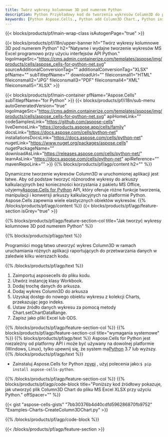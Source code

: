 ```yaml
---
title: Twórz wykresy kolumnowe 3D pod numerem Python
description: Python Przykładowy kod do tworzenia wykresów Column3D do programu Excel przy użyciu biblioteki Python. Użyj tego kodu, aby utworzyć wykres Column3D do programu MS Excel w aplikacji opartej na Python.
keywords: [Python Aspose.Cells., Python add Column3D Chart., Python insert Column3D Chart., Python create Column3D Chart]
---
```

{{< blocks/products/pf/main-wrap-class isAutogenPage="true" >}}

{{< blocks/products/pf/i18n/upper-banner h1="Twórz wykresy kolumnowe 3D pod numerem Python" h2="Natywne i wydajne tworzenie wykresów MS Excel programowo przy użyciu interfejsów API Python." logoImageSrc="https://cms.admin.containerize.com/templates/aspose/img/products/cells/aspose_cells-for-python-net.svg" sourceAdditionalConversionTag="" additionalConversionTag="XLSX" pfName="" subTitlepfName="" downloadUrl="" fileiconsmall1="HTML" fileiconsmall2="JPG" fileiconsmall3="PDF" fileiconsmall4="XML" fileiconsmall5="XLSX" >}}

{{< blocks/products/pf/main-container pfName="Aspose.Cells" subTitlepfName="for Python" >}}
{{< blocks/products/pf/i18n/sub-menu autoGeneratedVersion="true" logoImageSrc="https://cms.admin.containerize.com/templates/aspose/img/products/cells/aspose_cells-for-python-net.svg" apiHomeLink="" codeSamplesLink="https://github.com/aspose-cells" liveDemosLink="https://products.aspose.app/cells/family" docsLink="https://docs.aspose.com/cells/python-net" installationsDocsLink="https://docs.aspose.com/cells/python-net" nugetLink="https://www.nuget.org/packages/aspose.cells" nugetPackageName="" downloadAsLink="https://releases.aspose.com/cells/python-net/" learnAsLink="https://docs.aspose.com/cells/python-net" apiReference="" mavenRepoLink="" >}}
{{% blocks/products/pf/agp/content h2="" %}}

 Dynamiczne tworzenie wykresów Column3D w uruchomionej aplikacji jest łatwe. Aby od podstaw tworzyć różnorodne wykresy do arkuszy kalkulacyjnych bez konieczności korzystania z pakietu MS Office, użyjemy[Aspose.Cells for Python](https://pypi.org/project/aspose-cells-python) API, który oferuje różne funkcje tworzenia, manipulacji i konwersji arkuszy kalkulacyjnych na platformie Python. Aspose.Cells zapewnia wiele elastycznych obiektów wykresów.
{{% /blocks/products/pf/agp/content %}}
{{< blocks/products/pf/agp/feature-section isGrey="true" >}}

{{% blocks/products/pf/agp/feature-section-col title="Jak tworzyć wykresy kolumnowe 3D pod numerem Python" %}}

{{% blocks/products/pf/agp/text %}}

Programiści mogą łatwo utworzyć wykres Column3D w ramach uruchamiania różnych aplikacji raportujących do przetwarzania danych w zaledwie kilku wierszach kodu.

{{% /blocks/products/pf/agp/text %}}

1. Zaimportuj asposecells do pliku kodu.
1. Utwórz instancję klasy Workbook.
1. Dodaj trochę danych do arkusza.
1. Dodaj wykres Column3D do arkusza
1. Uzyskaj dostęp do nowego obiektu wykresu z kolekcji Charts, przekazując jego indeks.
1. Ustaw źródło danych wykresu za pomocą metody Chart.setChartDataRange.
1. Zapisz jako pliki Excel lub ODS.

{{% /blocks/products/pf/agp/feature-section-col %}}
{{% blocks/products/pf/agp/feature-section-col title="wymagania systemowe" %}}
{{% blocks/products/pf/agp/text %}}
 Aspose.Cells for Python jest niezależny od platformy API i może być używany na dowolnej platformie (Windows, Linux), tylko upewnij się, że system ma[Python](https://www.python.org/downloads/) 3.7 lub wyższy.
{{% /blocks/products/pf/agp/text %}}

-  Zainstaluj Aspose.Cells for Python z<a href="https://pypi.org/project/aspose-cells-python/">pypi</a> , użyj polecenia jako:<code>$ pip install aspose-cells-python</code>.

{{% /blocks/products/pf/agp/feature-section-col %}}
{{% blocks/products/pf/agp/code-block title="Poniższy kod źródłowy pokazuje, jak utworzyć plik Column3D Chart do pliku MS Excel XLSX przy użyciu Python." offSpacer="" %}}

{{< gist "aspose-cells-gists" "7bb30376b4d40cdfd596286870fb9752" "Examples-Charts-CreateColumn3DChart.py" >}}

{{% /blocks/products/pf/agp/code-block %}}

{{< /blocks/products/pf/agp/feature-section >}}

<!-- aboutfile Starts -->
